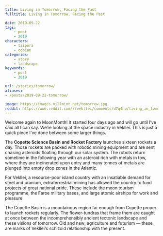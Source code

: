 ```yaml
---
title: Living in Tomorrow, Facing the Past
fulltitle: Living in Tomorrow, Facing the Past

date: 2019-09-22
tags:
    - post
    - 2019
characters:
    - tzipora
    - cobian
categories:
    - story
    - landscape
keywords:
    - post
    - 2019

url: /stories/tomorrow/
aliases:
- /posts/2019-09-22-tomorrow/

image: https://images.millmint.net/tomorrow.jpg
reddit: https://www.reddit.com/r/vekllei/comments/d7q4hu/living_in_tomorrow_facing_the_past/
---
```


Welcome again to MoonMonth! It started four days ago and will go until I’ve said all I can say. We’re looking at the space industry in Vekllei. This is just a quick piece I've done between some larger things.

The **Copette Science Basin** **and Rocket Factory** launches sixteen rockets a day. Those rockets are packed with robotic mining equipment and are sent chasing asteroids floating through our solar system. The robots return sometime in the following year with an asteroid rich with metals in tow, where they are incinerated upon entry and many tonnes of metals are plunged into empty drop zones in the Atlantic.

For Vekllei, a resource-poor island country with an insatiable demand for steel and uranium, extraterrestrial mining has allowed the country to fund projects of great national pride. These include the moon tourism programme, the Faroe military bases, and large atomic airships for work and pleasure.

The Copette Basin is a mountainous region far enough from Copette proper to launch rockets regularly. The flower-tundras that frame them are caught at once between the incomprehensibly ancient tectonic landscape and these visions of tomorrow. Old and new; agriculture and futurism — these are marks of Vekllei's schizoid relationship with the present.
